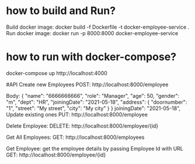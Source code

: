 #  how to build and Run?
Build docker image:
docker build -f Dockerfile -t docker-employee-service .
Run docker image:
docker run -p 8000:8000 docker-employee-service


# how to run with docker-compose?
docker-compose up
http://localhost:4000


#API
Create new Employees
POST: http://localhost:8000/employee

Body:
{
    "name": "6666666666",
    "role": "Manager",
    "age": 50,
    "gender": "m",
    "dept": "HR",
    "joiningDate": "2021-05-18",
    "address": {
        "doornumber": "1",
        "street": "My street",
        "city": "My city"
    }
}
joiningDate": "2021-05-18",
Update existing ones
PUT: http://localhost:8000/employee

Delete Employee:
DELETE: http://localhost:8000/employee/{id}

Get All Employees:
GET: http://localhost:8000/employees

Get Employee:
get the employee details by passing Employee Id with URL
GET: http://localhost:8000/employee/{id}
  




